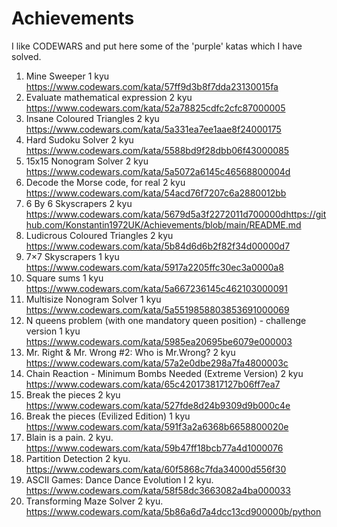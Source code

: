 # Achievements
I like CODEWARS and put here some of the 'purple' katas which I have solved.
1. Mine Sweeper 1 kyu https://www.codewars.com/kata/57ff9d3b8f7dda23130015fa
2. Evaluate mathematical expression 2 kyu https://www.codewars.com/kata/52a78825cdfc2cfc87000005
3. Insane Coloured Triangles 2 kyu https://www.codewars.com/kata/5a331ea7ee1aae8f24000175
4. Hard Sudoku Solver 2 kyu https://www.codewars.com/kata/5588bd9f28dbb06f43000085
5. 15x15 Nonogram Solver 2 kyu https://www.codewars.com/kata/5a5072a6145c46568800004d
6. Decode the Morse code, for real 2 kyu https://www.codewars.com/kata/54acd76f7207c6a2880012bb
7. 6 By 6 Skyscrapers 2 kyu https://www.codewars.com/kata/5679d5a3f2272011d700000dhttps://github.com/Konstantin1972UK/Achievements/blob/main/README.md
8. Ludicrous Coloured Triangles 2 kyu https://www.codewars.com/kata/5b84d6d6b2f82f34d00000d7
9. 7×7 Skyscrapers 1 kyu https://www.codewars.com/kata/5917a2205ffc30ec3a0000a8
10. Square sums 1 kyu https://www.codewars.com/kata/5a667236145c462103000091
11. Multisize Nonogram Solver 1 kyu https://www.codewars.com/kata/5a5519858803853691000069
12. N queens problem (with one mandatory queen position) - challenge version 1 kyu https://www.codewars.com/kata/5985ea20695be6079e000003
13. Mr. Right & Mr. Wrong #2: Who is Mr.Wrong?  2 kyu https://www.codewars.com/kata/57a2e0dbe298a7fa4800003c
14. Chain Reaction - Minimum Bombs Needed (Extreme Version) 2 kyu https://www.codewars.com/kata/65c420173817127b06ff7ea7
15. Break the pieces 2 kyu https://www.codewars.com/kata/527fde8d24b9309d9b000c4e
16. Break the pieces (Evilized Edition) 1 kyu https://www.codewars.com/kata/591f3a2a6368b6658800020e
17. Blain is a pain. 2 kyu. https://www.codewars.com/kata/59b47ff18bcb77a4d1000076
18. Partition Detection 2 kyu. https://www.codewars.com/kata/60f5868c7fda34000d556f30
19. ASCII Games: Dance Dance Evolution I  2 kyu. https://www.codewars.com/kata/58f58dc3663082a4ba000033
20. Transforming Maze Solver 2 kyu. https://www.codewars.com/kata/5b86a6d7a4dcc13cd900000b/python


